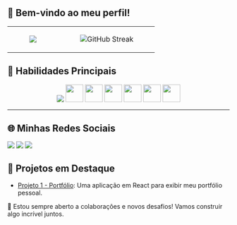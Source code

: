 ## 👋 Bem-vindo ao meu perfil!
<div align="center" width="780">
  <figure>
  
  </figure>
</div>
  <table style="border-collapse: collapse">
    <tr>
      <td align="center" width="35%">
        <div style="display: inline_block">
          <figure>
            <img src="https://media.giphy.com/media/qgQUggAC3Pfv687qPC/giphy.gif">
          </figure>
        </div>
      </td>
      <td align="center" width="65%">
        <figure>
          <img src="https://github-readme-streak-stats.herokuapp.com?user=victordecarli&theme=react&border_radius=23&locale=pt_BR&card_width=494" alt="GitHub Streak">
        </figure>
      </td>
    </tr>
  </table>
</div>

## 🚀 Habilidades Principais

<div align="center">
  <img src="https://github.com/user-attachments/assets/3ef95876-5f77-4db0-ab18-3863eb2229e0"/>
        <img src="https://img.shields.io/badge/JavaScript-F7DF1E?style=for-the-badge&logo=javascript&logoColor=black" height="40"/>
        <img src="https://img.shields.io/badge/HTML5-E34F26?style=for-the-badge&logo=html5&logoColor=white" height="40"/>
        <img src="https://img.shields.io/badge/CSS3-1572B6?style=for-the-badge&logo=css3&logoColor=white" height="40"/>
        <img src="https://img.shields.io/badge/React-61DAFB?style=for-the-badge&logo=react&logoColor=black" height="40"/>
        <img src="https://img.shields.io/badge/Next.js-000000?style=for-the-badge&logo=nextdotjs&logoColor=white" height="40"/>
        <img src="https://img.shields.io/badge/Vite-646CFF?style=for-the-badge&logo=vite&logoColor=white" height="40"/>
      </td>
    </tr>
  </table>
</div>

---

## 🌐 Minhas Redes Sociais
<a href="https://www.instagram.com/codigodov/" target="_blank"><img src="https://img.shields.io/badge/Instagram-%23E4405F.svg?style=for-the-badge&logo=Instagram&logoColor=white"></a>
<a href="mailto:vonorvictor@gmail.com"><img src="https://img.shields.io/badge/Gmail-%23333.svg?style=for-the-badge&logo=gmail&logoColor=white"></a>
<a href="https://www.linkedin.com/in/dev-victor" target="_blank"><img src="https://img.shields.io/badge/LinkedIn-%230077B5.svg?style=for-the-badge&logo=linkedin&logoColor=white"></a>


## 📂 Projetos em Destaque
- [Projeto 1 - Portfólio](https://github.com/v0nor/portfolio): Uma aplicação em React para exibir meu portfólio pessoal.

💬 Estou sempre aberto a colaborações e novos desafios! Vamos construir algo incrível juntos.
